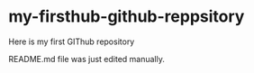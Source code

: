 # my-firsthub-github-reppsitory
Here is my first GIThub repository

README.md file was just edited  manually.
